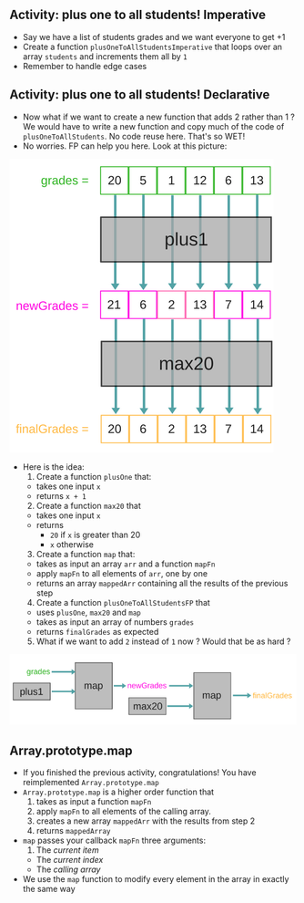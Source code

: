 

## Activity: plus one to all students! Imperative

* Say we have a list of students grades and we want everyone to get +1
* Create a function `plusOneToAllStudentsImperative` that loops over an array `students` and increments them all by `1`
* Remember to handle edge cases

## Activity: plus one to all students! Declarative
* Now what if we want to create a new function that adds 2 rather than 1 ? We would have to write a new function and copy much of the code of `plusOneToAllStudents`. No code reuse here. That's so WET!
* No worries. FP can help you here. Look at this picture:

![](img/functional-js-map.png)

* Here is the idea:
  1. Create a function `plusOne` that:
    * takes one input `x`
    * returns `x + 1`
  2. Create a function `max20` that
    * takes one input `x`
    * returns
      * `20` if `x` is greater than 20
      * `x` otherwise
  3. Create a function `map` that:
    * takes as input an array `arr` and a function `mapFn`
    * apply `mapFn` to all elements of `arr`, one by one
    * returns an array `mappedArr` containing all the results of the previous step
  4. Create a function `plusOneToAllStudentsFP` that
    * uses `plusOne`, `max20` and `map`
    * takes as input an array of numbers `grades`
    * returns `finalGrades` as expected
  5. What if we want to add `2` instead of `1` now ? Would that be as hard ?

![](img/map-example.png)


## Array.prototype.map

* If you finished the previous activity, congratulations! You have reimplemented `Array.prototype.map`
* `Array.prototype.map` is a higher order function that
  1. takes as input a function `mapFn`
  2. apply `mapFn` to all elements of the calling array.
  3. creates a new array `mappedArr` with the results from step 2
  4. returns `mappedArray`
* `map` passes your callback `mapFn` three arguments:
  1. The *current item*
  * The *current index*
  * The *calling array*
* We use the `map` function to modify every element in the array in exactly the same way
